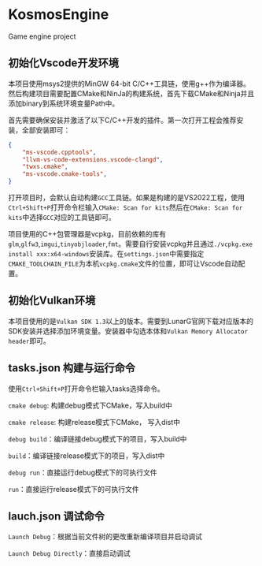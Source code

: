 # KosmosEngine
Game engine project
## 初始化Vscode开发环境
本项目使用msys2提供的MinGW 64-bit C/C++工具链，使用g++作为编译器。然后构建项目需要配置CMake和NinJa的构建系统，首先下载CMake和Ninja并且添加binary到系统环境变量Path中。

[Ninja]: https://ninja-build.org/	"Ninja的官网"

首先需要确保安装并激活了以下C/C++开发的插件。第一次打开工程会推荐安装，全部安装即可：

```json
{
    "ms-vscode.cpptools",
    "llvm-vs-code-extensions.vscode-clangd",
    "twxs.cmake",
    "ms-vscode.cmake-tools",
}
```

打开项目时，会默认自动构建`GCC`工具链。如果是构建的是VS2022工程，使用`Ctrl+Shift+P`打开命令栏输入`CMake: Scan for kits`然后在`CMake: Scan for kits`中选择`GCC`对应的工具链即可。

项目使用的C++包管理器是vcpkg，目前依赖的库有`glm`,`glfw3`,`imgui`,`tinyobjloader`,`fmt`。需要自行安装vcpkg并且通过`./vcpkg.exe install xxx:x64-windows`安装库。在`settings.json`中需要指定`CMAKE_TOOLCHAIN_FILE`为本机`vcpkg.cmake`文件的位置，即可让Vscode自动配置。

## 初始化Vulkan环境

本项目使用的是`Vulkan SDK 1.3`以上的版本。需要到LunarG官网下载对应版本的SDK安装并选择添加环境变量。安装器中勾选本体和`Vulkan Memory Allocator header`即可。

## tasks.json 构建与运行命令

使用`Ctrl+Shift+P`打开命令栏输入tasks选择命令。

`cmake debug`: 构建debug模式下CMake，写入build中

`cmake release`: 构建release模式下CMake， 写入dist中

`debug build`：编译链接debug模式下的项目，写入build中

`build`：编译链接release模式下的项目，写入dist中

`debug run`：直接运行debug模式下的可执行文件

`run`：直接运行release模式下的可执行文件

## lauch.json 调试命令

`Launch Debug`：根据当前文件树的更改重新编译项目并启动调试

`Launch Debug Directly`：直接启动调试
